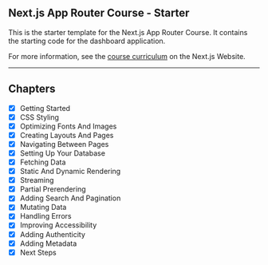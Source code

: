## Next.js App Router Course - Starter

This is the starter template for the Next.js App Router Course. It contains the starting code for the dashboard application.

For more information, see the [course curriculum](https://nextjs.org/learn) on the Next.js Website.

---

## Chapters

- [x] Getting Started
- [x] CSS Styling
- [x] Optimizing Fonts And Images
- [x] Creating Layouts And Pages
- [x] Navigating Between Pages
- [x] Setting Up Your Database
- [x] Fetching Data
- [x] Static And Dynamic Rendering
- [x] Streaming
- [x] Partial Prerendering
- [x] Adding Search And Pagination
- [x] Mutating Data
- [x] Handling Errors
- [x] Improving Accessibility
- [x] Adding Authenticity
- [x] Adding Metadata
- [x] Next Steps
